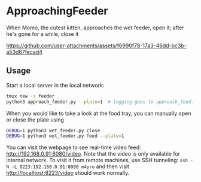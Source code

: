 # ApproachingFeeder
When Momo, the cutest kitten, approaches the wet feeder, open it; after he's gone for a while, close it

<!-- <video src='./example/example.mp4' width=360/> -->
https://github.com/user-attachments/assets/f6990f78-17a3-46dd-bc3b-a53d67fecad4

## Usage

Start a local server in the local network:

```sh
tmux new -s feeder
python3 approach_feeder.py --plate=1  # logging goes to approach_feed.log
```

When you would like to take a look at the food tray, you can manually open or close the plate using

```sh
DEBUG=1 python3 wet_feeder.py close
DEBUG=1 python3 wet_feeder.py feed --plate=1
```

You can visit the webpage to see real-time video feed: <http://192.168.0.91:8080/video>.
Note that the video is only available for internal network.
To visit it from remote machines, use SSH tunneling: `ssh -N -L 8223:192.168.0.91:8080 m4pro` and then visit <http://localhost:8223/video> should work normally.
